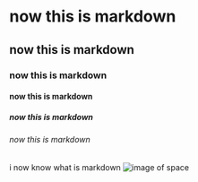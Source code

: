 # now this is markdown
## now this is markdown
### now this is markdown
#### now this is markdown
##### now this is markdown
###### now this is markdown
i now know what is markdown
![image of space](https://cdn.theatlantic.com/thumbor/EmW-E0FwUa0MhOoGk0BXYyBiBm0=/0x0:1718x1718/1718x1718/media/files/est/space-calculator/background6.jpg)
